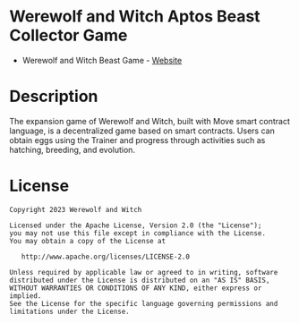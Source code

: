 # Werewolf and Witch Aptos Beast Collector Game

- Werewolf and Witch Beast Game - [Website](https://beast.werewolfandwitch.xyz)

# Description

The expansion game of Werewolf and Witch, built with Move smart contract language, is a decentralized game based on smart contracts. Users can obtain eggs using the Trainer and progress through activities such as hatching, breeding, and evolution.


License
=======

    Copyright 2023 Werewolf and Witch

    Licensed under the Apache License, Version 2.0 (the "License");
    you may not use this file except in compliance with the License.
    You may obtain a copy of the License at

       http://www.apache.org/licenses/LICENSE-2.0

    Unless required by applicable law or agreed to in writing, software
    distributed under the License is distributed on an "AS IS" BASIS,
    WITHOUT WARRANTIES OR CONDITIONS OF ANY KIND, either express or implied.
    See the License for the specific language governing permissions and
    limitations under the License.


